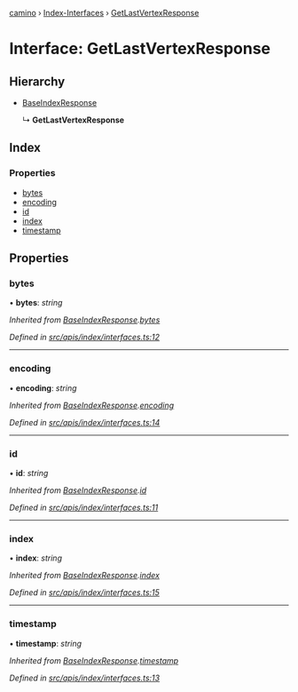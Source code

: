 [camino](../README.md) › [Index-Interfaces](../modules/index_interfaces.md) › [GetLastVertexResponse](index_interfaces.getlastvertexresponse.md)

# Interface: GetLastVertexResponse

## Hierarchy

* [BaseIndexResponse](index_interfaces.baseindexresponse.md)

  ↳ **GetLastVertexResponse**

## Index

### Properties

* [bytes](index_interfaces.getlastvertexresponse.md#bytes)
* [encoding](index_interfaces.getlastvertexresponse.md#encoding)
* [id](index_interfaces.getlastvertexresponse.md#id)
* [index](index_interfaces.getlastvertexresponse.md#index)
* [timestamp](index_interfaces.getlastvertexresponse.md#timestamp)

## Properties

###  bytes

• **bytes**: *string*

*Inherited from [BaseIndexResponse](index_interfaces.baseindexresponse.md).[bytes](index_interfaces.baseindexresponse.md#bytes)*

*Defined in [src/apis/index/interfaces.ts:12](https://github.com/chain4travel/caminojs/blob/ca67b81/src/apis/index/interfaces.ts#L12)*

___

###  encoding

• **encoding**: *string*

*Inherited from [BaseIndexResponse](index_interfaces.baseindexresponse.md).[encoding](index_interfaces.baseindexresponse.md#encoding)*

*Defined in [src/apis/index/interfaces.ts:14](https://github.com/chain4travel/caminojs/blob/ca67b81/src/apis/index/interfaces.ts#L14)*

___

###  id

• **id**: *string*

*Inherited from [BaseIndexResponse](index_interfaces.baseindexresponse.md).[id](index_interfaces.baseindexresponse.md#id)*

*Defined in [src/apis/index/interfaces.ts:11](https://github.com/chain4travel/caminojs/blob/ca67b81/src/apis/index/interfaces.ts#L11)*

___

###  index

• **index**: *string*

*Inherited from [BaseIndexResponse](index_interfaces.baseindexresponse.md).[index](index_interfaces.baseindexresponse.md#index)*

*Defined in [src/apis/index/interfaces.ts:15](https://github.com/chain4travel/caminojs/blob/ca67b81/src/apis/index/interfaces.ts#L15)*

___

###  timestamp

• **timestamp**: *string*

*Inherited from [BaseIndexResponse](index_interfaces.baseindexresponse.md).[timestamp](index_interfaces.baseindexresponse.md#timestamp)*

*Defined in [src/apis/index/interfaces.ts:13](https://github.com/chain4travel/caminojs/blob/ca67b81/src/apis/index/interfaces.ts#L13)*

